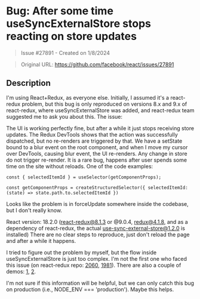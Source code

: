 # Bug: After some time useSyncExternalStore stops reacting on store updates

> Issue #27891 - Created on 1/8/2024

> Original URL: https://github.com/facebook/react/issues/27891

## Description

I'm using React+Redux, as everyone else. Initially, I assumed it's a react-redux problem, but this bug is only reproduced on versions 8.x and 9.x of react-redux, where useSyncExternalStore was added, and react-redux team suggested me to ask you about this. The issue:

The UI is working perfectly fine, but after a while it just stops receiving store updates. The Redux DevTools shows that the action was successfully dispatched, but no re-renders are triggered by that. We have a setState bound to a blur event on the root component, and when I move my cursor over DevTools, causing blur event, the UI re-renders. Any change in store do not trigger re-render. It is a rare bug, happens after user spends some time on the site without reloads. One of the code examples:

```
const { selectedItemId } = useSelector(getComponentProps);
```
```
const getComponentProps = createStructuredSelector({ selectedItemId: (state) => state.path.to.selectedItemId })
```
Looks like the problem is in forceUpdate somewhere inside the codebase, but I don't really know.

React version: 18.2.0 (react-redux@8.1.3 or @9.0.4, redux@4.1.8, and as a dependency of react-redux, the actual use-sync-external-store@1.2.0 is installed)
There are no clear steps to reproduce, just don't reload the page and after a while it happens.

I tried to figure out the problem by myself, but the flow inside useSyncExternalStore is just too complex. I'm not the first one who faced this issue (on react-redux repo: [2060](https://github.com/reduxjs/react-redux/issues/2060), [1981](https://github.com/reduxjs/react-redux/issues/1981)). There are also a couple of demos: [1](https://www.loom.com/share/89b5849a9f054933b439c902ba2fcfd6?sid=90fca031-a1d3-44e8-828a-deb5c75f13a3), [2](https://www.loom.com/share/ac1594bc24144d4287518fd922ac2c90?sid=b70b64d4-4a6b-4717-8238-7fc4f2bb7dad).

I'm not sure if this information will be helpful, but we can only catch this bug on production (i.e., NODE_ENV === 'production'). Maybe this helps.

